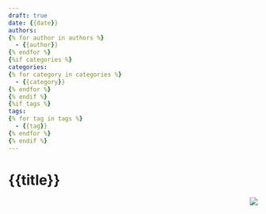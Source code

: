 ```yaml
---
draft: true
date: {{date}}
authors:
{% for author in authors %}
  - {{author}}
{% endfor %}
{%if categories %}
categories:
{% for category in categories %}
  - {{category}}
{% endfor %}
{% endif %}
{%if tags %}
tags:
{% for tag in tags %}
  - {{tag}}
{% endfor %}
{% endif %}
---
```


# {{title}}



<!-- more -->



<img src="../../../../../images/written-by-human.svg" align="right">
